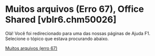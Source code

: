 
# Muitos arquivos (Erro 67), Office Shared [vblr6.chm50026]

Olá! Você foi redirecionado para uma das nossas páginas de Ajuda F1. Selecione o tópico que estava procurando abaixo.

[Muitos arquivos (erro 67)](http://msdn.microsoft.com/library/d1ef7ab6-a99d-02ab-61ac-1743b95897f2%28Office.15%29.aspx)
